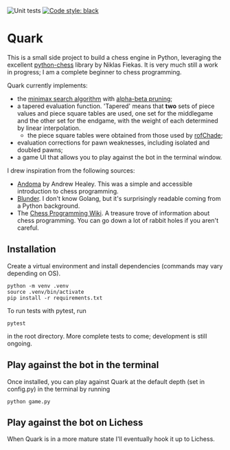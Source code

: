 ![Unit tests](https://github.com/madtheorist/patzer-bot/actions/workflows/python-app.yml/badge.svg)
[![Code style: black](https://img.shields.io/badge/code%20style-black-000000.svg)](https://github.com/psf/black)

# Quark

This is a small side project to build a chess engine in Python, leveraging the excellent [python-chess](https://github.com/niklasf/python-chess) library by Niklas Fiekas. It is very much still a work in progress; I am a complete beginner to chess programming.

Quark currently implements:
- the [minimax search algorithm](https://en.wikipedia.org/wiki/Minimax) with [alpha-beta pruning](https://en.wikipedia.org/wiki/Alpha%E2%80%93beta_pruning);
- a tapered evaluation function. 'Tapered' means that **two** sets of piece values and piece square tables are used, one set for the middlegame and the other set for the endgame, with the weight of each determined by linear interpolation.
    - the piece square tables were obtained from those used by [rofChade](https://www.talkchess.com/forum3/viewtopic.php?f=2&t=68311&start=19);
- evaluation corrections for pawn weaknesses, including isolated and doubled pawns;
- a game UI that allows you to play against the bot in the terminal window.

I drew inspiration from the following sources:
- [Andoma](https://github.com/healeycodes/andoma/tree/main) by Andrew Healey. This was a simple and accessible introduction to chess programming.
- [Blunder](https://github.com/deanmchris/blunder). I don't know Golang, but it's surprisingly readable coming from a Python background.
- The [Chess Programming Wiki](https://www.chessprogramming.org/Main_Page). A treasure trove of information about chess programming. You can go down a lot of rabbit holes if you aren't careful.

## Installation

Create a virtual environment and install dependencies (commands may vary depending on OS).

```
python -m venv .venv
source .venv/bin/activate
pip install -r requirements.txt
```

To run tests with pytest, run

```
pytest
```

in the root directory. More complete tests to come; development is still ongoing.

## Play against the bot in the terminal

Once installed, you can play against Quark at the default depth (set in config.py) in the terminal by running

```
python game.py
```

## Play against the bot on Lichess

When Quark is in a more mature state I'll eventually hook it up to Lichess.